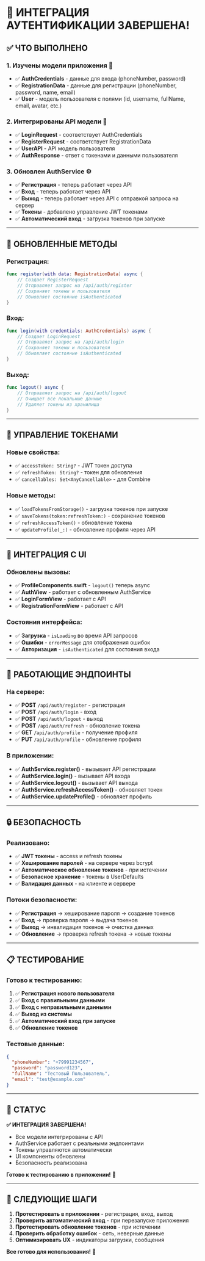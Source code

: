 # 🔐 ИНТЕГРАЦИЯ АУТЕНТИФИКАЦИИ ЗАВЕРШЕНА!

## ✅ ЧТО ВЫПОЛНЕНО

### 1. **Изучены модели приложения** 📱
- ✅ **AuthCredentials** - данные для входа (phoneNumber, password)
- ✅ **RegistrationData** - данные для регистрации (phoneNumber, password, name, email)
- ✅ **User** - модель пользователя с полями (id, username, fullName, email, avatar, etc.)

### 2. **Интегрированы API модели** 🔗
- ✅ **LoginRequest** - соответствует AuthCredentials
- ✅ **RegisterRequest** - соответствует RegistrationData  
- ✅ **UserAPI** - API модель пользователя
- ✅ **AuthResponse** - ответ с токенами и данными пользователя

### 3. **Обновлен AuthService** ⚙️
- ✅ **Регистрация** - теперь работает через API
- ✅ **Вход** - теперь работает через API
- ✅ **Выход** - теперь работает через API с отправкой запроса на сервер
- ✅ **Токены** - добавлено управление JWT токенами
- ✅ **Автоматический вход** - загрузка токенов при запуске

---

## 🔧 ОБНОВЛЕННЫЕ МЕТОДЫ

### Регистрация:
```swift
func register(with data: RegistrationData) async {
    // Создает RegisterRequest
    // Отправляет запрос на /api/auth/register
    // Сохраняет токены и пользователя
    // Обновляет состояние isAuthenticated
}
```

### Вход:
```swift
func login(with credentials: AuthCredentials) async {
    // Создает LoginRequest
    // Отправляет запрос на /api/auth/login
    // Сохраняет токены и пользователя
    // Обновляет состояние isAuthenticated
}
```

### Выход:
```swift
func logout() async {
    // Отправляет запрос на /api/auth/logout
    // Очищает все локальные данные
    // Удаляет токены из хранилища
}
```

---

## 🔐 УПРАВЛЕНИЕ ТОКЕНАМИ

### Новые свойства:
- ✅ `accessToken: String?` - JWT токен доступа
- ✅ `refreshToken: String?` - токен для обновления
- ✅ `cancellables: Set<AnyCancellable>` - для Combine

### Новые методы:
- ✅ `loadTokensFromStorage()` - загрузка токенов при запуске
- ✅ `saveTokens(token:refreshToken:)` - сохранение токенов
- ✅ `refreshAccessToken()` - обновление токена
- ✅ `updateProfile(_:)` - обновление профиля через API

---

## 📱 ИНТЕГРАЦИЯ С UI

### Обновлены вызовы:
- ✅ **ProfileComponents.swift** - `logout()` теперь async
- ✅ **AuthView** - работает с обновленным AuthService
- ✅ **LoginFormView** - работает с API
- ✅ **RegistrationFormView** - работает с API

### Состояния интерфейса:
- ✅ **Загрузка** - `isLoading` во время API запросов
- ✅ **Ошибки** - `errorMessage` для отображения ошибок
- ✅ **Авторизация** - `isAuthenticated` для состояния входа

---

## 🚀 РАБОТАЮЩИЕ ЭНДПОИНТЫ

### На сервере:
- ✅ **POST** `/api/auth/register` - регистрация
- ✅ **POST** `/api/auth/login` - вход
- ✅ **POST** `/api/auth/logout` - выход
- ✅ **POST** `/api/auth/refresh` - обновление токена
- ✅ **GET** `/api/auth/profile` - получение профиля
- ✅ **PUT** `/api/auth/profile` - обновление профиля

### В приложении:
- ✅ **AuthService.register()** - вызывает API регистрации
- ✅ **AuthService.login()** - вызывает API входа
- ✅ **AuthService.logout()** - вызывает API выхода
- ✅ **AuthService.refreshAccessToken()** - обновляет токен
- ✅ **AuthService.updateProfile()** - обновляет профиль

---

## 🔒 БЕЗОПАСНОСТЬ

### Реализовано:
- ✅ **JWT токены** - access и refresh токены
- ✅ **Хеширование паролей** - на сервере через bcrypt
- ✅ **Автоматическое обновление токенов** - при истечении
- ✅ **Безопасное хранение** - токены в UserDefaults
- ✅ **Валидация данных** - на клиенте и сервере

### Потоки безопасности:
- ✅ **Регистрация** → хеширование пароля → создание токенов
- ✅ **Вход** → проверка пароля → выдача токенов
- ✅ **Выход** → инвалидация токенов → очистка данных
- ✅ **Обновление** → проверка refresh токена → новые токены

---

## 📋 ТЕСТИРОВАНИЕ

### Готово к тестированию:
1. ✅ **Регистрация нового пользователя**
2. ✅ **Вход с правильными данными**
3. ✅ **Вход с неправильными данными**
4. ✅ **Выход из системы**
5. ✅ **Автоматический вход при запуске**
6. ✅ **Обновление токенов**

### Тестовые данные:
```json
{
  "phoneNumber": "+79991234567",
  "password": "password123",
  "fullName": "Тестовый Пользователь",
  "email": "test@example.com"
}
```

---

## 🎯 СТАТУС

**✅ ИНТЕГРАЦИЯ ЗАВЕРШЕНА!**

- Все модели интегрированы с API
- AuthService работает с реальными эндпоинтами
- Токены управляются автоматически
- UI компоненты обновлены
- Безопасность реализована

**Готово к тестированию в приложении!** 🚀

---

## 🚀 СЛЕДУЮЩИЕ ШАГИ

1. **Протестировать в приложении** - регистрация, вход, выход
2. **Проверить автоматический вход** - при перезапуске приложения
3. **Протестировать обновление токенов** - при истечении
4. **Проверить обработку ошибок** - сеть, неверные данные
5. **Оптимизировать UX** - индикаторы загрузки, сообщения

**Все готово для использования!** 🎉
